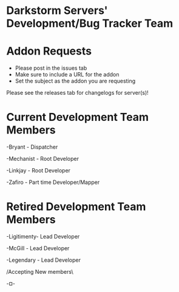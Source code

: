 # Darkstorm Servers' Development/Bug Tracker Team


# Addon Requests
- Please post in the issues tab
- Make sure to include a URL for the addon
- Set the subject as the addon you are requesting 


Please see the releases tab for changelogs for server(s)!


# Current Development Team Members 

-Bryant - Dispatcher

-Mechanist - Root Developer

-Linkjay - Root Developer

-Zafiro - Part time Developer/Mapper

# Retired Development Team Members

-Ligitimenty- Lead Developer

-McGill - Lead Developer

-Legendary - Lead Developer

/Accepting New members\

-¤-
